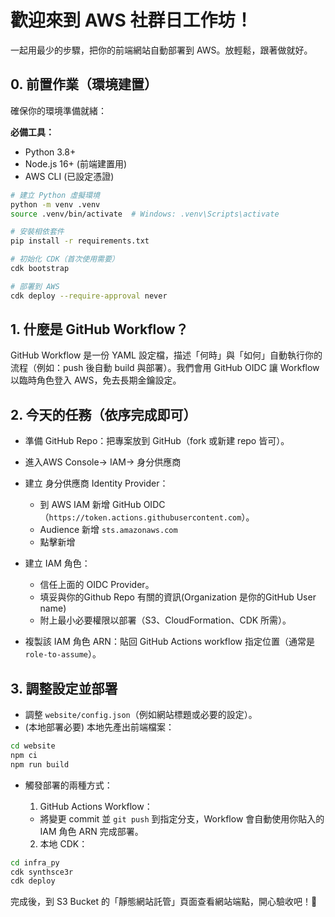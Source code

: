 # 歡迎來到 AWS 社群日工作坊！

一起用最少的步驟，把你的前端網站自動部署到 AWS。放輕鬆，跟著做就好。

## 0. 前置作業（環境建置）

確保你的環境準備就緒：

**必備工具：**
- Python 3.8+ 
- Node.js 16+ (前端建置用)
- AWS CLI (已設定憑證)

```bash
# 建立 Python 虛擬環境
python -m venv .venv
source .venv/bin/activate  # Windows: .venv\Scripts\activate

# 安裝相依套件
pip install -r requirements.txt

# 初始化 CDK（首次使用需要）
cdk bootstrap

# 部署到 AWS
cdk deploy --require-approval never
```

## 1. 什麼是 GitHub Workflow？
GitHub Workflow 是一份 YAML 設定檔，描述「何時」與「如何」自動執行你的流程（例如：push 後自動 build 與部署）。我們會用 GitHub OIDC 讓 Workflow 以臨時角色登入 AWS，免去長期金鑰設定。

## 2. 今天的任務（依序完成即可）
- 準備 GitHub Repo：把專案放到 GitHub（fork 或新建 repo 皆可）。

- 進入AWS Console-> IAM-> 身分供應商
- 建立 身分供應商 Identity Provider：
    - 到 AWS IAM 新增 GitHub OIDC（`https://token.actions.githubusercontent.com`）。
    - Audience 新增 `sts.amazonaws.com`
    - 點擊新增

- 建立 IAM 角色：
  - 信任上面的 OIDC Provider。
  - 填妥與你的Github Repo 有關的資訊(Organization 是你的GitHub User name)
  - 附上最小必要權限以部署（S3、CloudFormation、CDK 所需）。

- 複製該 IAM 角色 ARN：貼回 GitHub Actions workflow 指定位置（通常是 `role-to-assume`）。

## 3. 調整設定並部署
- 調整 `website/config.json`（例如網站標題或必要的設定）。
- (本地部署必要) 本地先產出前端檔案：
```bash
cd website
npm ci
npm run build
```
- 觸發部署的兩種方式：
  
  1. GitHub Actions Workflow：
    - 將變更 commit 並 `git push` 到指定分支，Workflow 會自動使用你貼入的 IAM 角色 ARN 完成部署。
  
  2. 本地 CDK：

```bash
cd infra_py
cdk synthsce3r
cdk deploy
```

完成後，到 S3 Bucket 的「靜態網站託管」頁面查看網站端點，開心驗收吧！🎉
